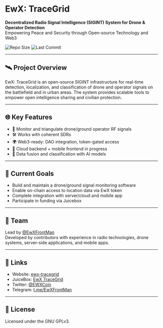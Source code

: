 # EwX: TraceGrid

**Decentralized Radio Signal Intelligence (SIGINT) System for Drone & Operator Detection**  
Empowering Peace and Security through Open-source Technology and Web3

![Repo Size](https://img.shields.io/github/repo-size/EwX-TraceGrid/ewx-tracegrid)
![Last Commit](https://img.shields.io/github/last-commit/EwX-TraceGrid/ewx-tracegrid)

---

## 🛰️ Project Overview

EwX: TraceGrid is an open-source SIGINT infrastructure for real-time detection, localization, and classification of drone and operator signals on the battlefield and in urban areas. The system provides scalable tools to empower open intelligence sharing and civilian protection.

---

## 🌐 Key Features

- 📡 Monitor and triangulate drone/ground operator RF signals
- 🛠️ Works with coherent SDRs
- 🌍 Web3-ready: DAO integration, token-gated access
- 📱 Cloud backend + mobile frontend in progress
- 🧠 Data fusion and classification with AI models

---

## 📌 Current Goals

- Build and maintain a drone/ground signal monitoring software
- Enable on-chain access to location data via EwX token
- Complete integration with server/cloud and mobile app
- Participate in funding via Juicebox

---

## 👥 Team

Lead by [@EwXFrontMan](https://github.com/EwXFrontMan)  
Developed by contributors with experience in radio technologies, drone systems, server-side applications, and mobile apps.

---

## 🔗 Links

- Website:   [ewx-tracegrid](https://ewx-tracegrid.super.site/)
- JuiceBox:  [EwX TraceGrid](https://juicebox.money/v2/p/858)
- Twitter:   [@EWXCoin](https://twitter.com/EWXCoin)
- Telegram:  [t.me/EwXFrontMan](https://t.me/EwXFrontMan)

---

## 🧾 License

Licensed under the GNU GPLv3.
